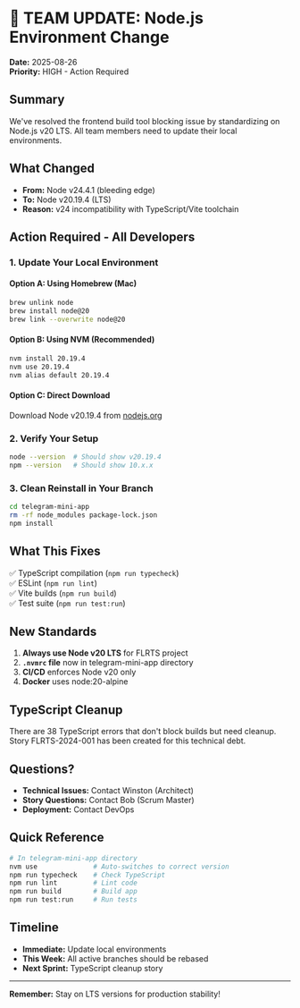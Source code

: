 # 🚨 TEAM UPDATE: Node.js Environment Change

**Date:** 2025-08-26  
**Priority:** HIGH - Action Required

## Summary

We've resolved the frontend build tool blocking issue by standardizing on Node.js v20 LTS. All team members need to update their local environments.

## What Changed

- **From:** Node v24.4.1 (bleeding edge)
- **To:** Node v20.19.4 (LTS)
- **Reason:** v24 incompatibility with TypeScript/Vite toolchain

## Action Required - All Developers

### 1. Update Your Local Environment

#### Option A: Using Homebrew (Mac)
```bash
brew unlink node
brew install node@20
brew link --overwrite node@20
```

#### Option B: Using NVM (Recommended)
```bash
nvm install 20.19.4
nvm use 20.19.4
nvm alias default 20.19.4
```

#### Option C: Direct Download
Download Node v20.19.4 from [nodejs.org](https://nodejs.org/en/download/)

### 2. Verify Your Setup
```bash
node --version  # Should show v20.19.4
npm --version   # Should show 10.x.x
```

### 3. Clean Reinstall in Your Branch
```bash
cd telegram-mini-app
rm -rf node_modules package-lock.json
npm install
```

## What This Fixes

✅ TypeScript compilation (`npm run typecheck`)  
✅ ESLint (`npm run lint`)  
✅ Vite builds (`npm run build`)  
✅ Test suite (`npm run test:run`)

## New Standards

1. **Always use Node v20 LTS** for FLRTS project
2. **`.nvmrc` file** now in telegram-mini-app directory
3. **CI/CD** enforces Node v20 only
4. **Docker** uses node:20-alpine

## TypeScript Cleanup

There are 38 TypeScript errors that don't block builds but need cleanup. Story FLRTS-2024-001 has been created for this technical debt.

## Questions?

- **Technical Issues:** Contact Winston (Architect)
- **Story Questions:** Contact Bob (Scrum Master)
- **Deployment:** Contact DevOps

## Quick Reference

```bash
# In telegram-mini-app directory
nvm use              # Auto-switches to correct version
npm run typecheck    # Check TypeScript
npm run lint         # Lint code
npm run build        # Build app
npm run test:run     # Run tests
```

## Timeline

- **Immediate:** Update local environments
- **This Week:** All active branches should be rebased
- **Next Sprint:** TypeScript cleanup story

---

**Remember:** Stay on LTS versions for production stability!